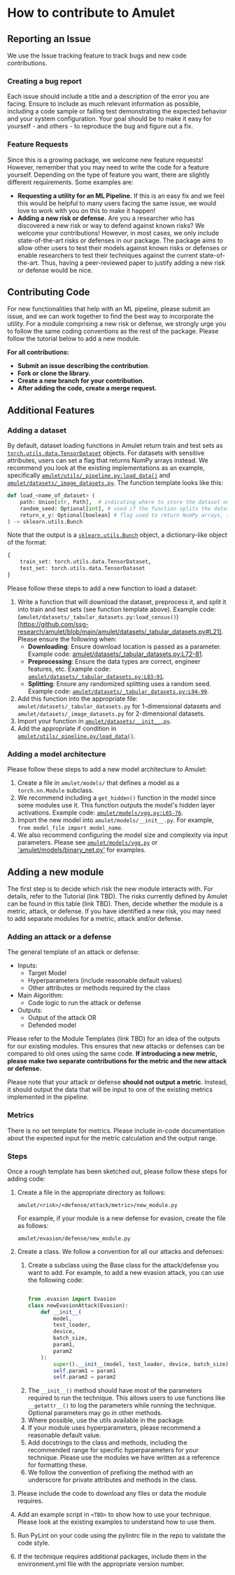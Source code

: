 # How to contribute to Amulet

## Reporting an Issue
We use the Issue tracking feature to track bugs and new code contributions. 

### Creating a bug report
Each issue should include a title and a description of the error you are facing. Ensure to include as much relevant information as possible, including a code sample or failing test demonstrating the expected behavior and your system configuration. Your goal should be to make it easy for yourself - and others - to reproduce the bug and figure out a fix. 

### Feature Requests
Since this is a growing package, we welcome new feature requests! However, remember that you may need to write the code for a feature yourself. Depending on the type of feature you want, there are slightly different requirements. Some examples are:
- **Requesting a utility for an ML Pipeline.**
If this is an easy fix and we feel this would be helpful to many users facing the same issue, we would love to work with you on this to make it happen! 
- **Adding a new risk or defense.** 
Are you a researcher who has discovered a new risk or way to defend against known risks? We welcome your contributions! However, in most cases, we only include state-of-the-art risks or defenses in our package. The package aims to allow other users to test their models against known risks or defenses or enable researchers to test their techniques against the current state-of-the-art. Thus, having a peer-reviewed paper to justify adding a new risk or defense would be nice.

## Contributing Code
For new functionalities that help with an ML pipeline, please submit an issue, and we can work together to find the best way to incorporate the utility. For a module comprising a new risk or defense, we strongly urge you to follow the same coding conventions as the rest of the package. Please follow the tutorial below to add a new module.

**For all contributions:**
- **Submit an issue describing the contribution**.
- **Fork or clone the library.**
- **Create a new branch for your contribution.**
- **After adding the code, create a merge request.**

## Additional Features

### Adding a dataset
By default, dataset loading functions in Amulet return train and test sets as [`torch.utils.data.TensorDataset`](https://pytorch.org/docs/stable/data.html#torch.utils.data.TensorDataset) objects. For datasets with sensitive attributes, users can set a flag that returns NumPy arrays instead. We recommend you look at the existing implementations as an example, specifically [`amulet/utils/_pipeline.py:load_data()`](https://github.com/ssg-research/amulet/blob/main/amulet/utils/_pipeline.py#L16) and [`amulet/datasets/_image_datasets.py`](https://github.com/ssg-research/amulet/blob/main/amulet/datasets/_image_datasets.py). The function template looks like this:

```python
def load_<name_of_dataset> (
	path: Union[str, Path],  # indicating where to store the dataset once downloaded,
	random_seed: Optional[int], # used if the function splits the dataset into train/test
	return_x_y: Optional[boolean] # flag used to return NumPy arrays, if applicable
) -> sklearn.utils.Bunch  
```
Note that the output is a [`sklearn.utils.Bunch`](https://scikit-learn.org/stable/modules/generated/sklearn.utils.Bunch.html) object, a dictionary-like object of the format:
```python
{
	train_set: torch.utils.data.TensorDataset,
	test_set: torch.utils.data.TensorDataset
}
```
Please follow these steps to add a new function to load a dataset:
1. Write a function that will download the dataset, preprocess it, and split it into train and test sets (see function template above). Example code: (`amulet/datasets/_tabular_datasets.py:load_census()`)[https://github.com/ssg-research/amulet/blob/main/amulet/datasets/_tabular_datasets.py#L21]. Please ensure the following when:
    * **Downloading**: Ensure download location is passed as a parameter. Example code: [amulet/datasets/_tabular_datasets.py:L72-81](https://github.com/ssg-research/amulet/blob/main/amulet/datasets/_tabular_datasets.py#L72-L81).
    * **Preprocessing**: Ensure the data types are correct, engineer features, etc. Example code: [`amulet/datasets/_tabular_datasets.py:L83-91`](https://github.com/ssg-research/amulet/blob/main/amulet/datasets/_tabular_datasets.py#L83-L91).
    * **Splitting**: Ensure any randomized splitting uses a random seed. Example code: [`amulet/datasets/_tabular_datasets.py:L94-99`](https://github.com/ssg-research/amulet/blob/main/amulet/datasets/_tabular_datasets.py#L94-L99).
2. Add this function into the appropriate file: `amulet/datasets/_tabular_datasets.py` for 1-dimensional datasets and `amulet/datasets/_image_datasets.py` for 2-dimensional datasets.
3. Import your function in [`amulet/datasets/__init__.py`](https://github.com/ssg-research/amulet/blob/main/amulet/datasets/__init__.py).
4. Add the appropriate if condition in [`amulet/utils/_pipeline.py/load_data()`](https://github.com/ssg-research/amulet/blob/main/amulet/utils/_pipeline.py).

### Adding a model architecture
Please follow these steps to add a new model architecture to Amulet:
1. Create a file in `amulet/models/` that defines a model as a `torch.nn.Module` subclass.
2. We recommend including a `get_hidden()` function in the model since some modules use it. This function outputs the model's hidden layer activations. Example code: [`amulet/models/vgg.py:L65-76`](https://github.com/ssg-research/amulet/blob/main/amulet/models/vgg.py#L65-L76).
3. Import the new model into `amulet/models/__init__.py`. For example, `from model_file import model_name`.
4. We also recommend configuring the model size and complexity via input parameters. Please see [`amulet/models/vgg.py`](https://github.com/ssg-research/amulet/blob/main/amulet/models/vgg.py) or ['amulet/models/binary_net.py'](https://github.com/ssg-research/amulet/blob/main/amulet/models/binary_net.py) for examples.

## Adding a new module
The first step is to decide which risk the new module interacts with. For details, refer to the Tutorial (link TBD). The risks currently defined by Amulet can be found in this table (link TBD). Then, decide whether the module is a metric, attack, or defense. If you have identified a new risk, you may need to add separate modules for a metric, attack and/or defense.

### Adding an attack or a defense
The general template of an attack or defense:
- Inputs:
    - Target Model
    - Hyperparameters (include reasonable default values)
    - Other attributes or methods required by the class
- Main Algorithm:
    - Code logic to run the attack or defense
- Outputs:
    - Output of the attack OR
    - Defended model

Please refer to the Module Templates (link TBD) for an idea of the outputs for our existing modules. This ensures that new attacks or defenses can be compared to old ones using the same code. **If introducing a new metric, please make two separate contributions for the metric and the new attack or defense.**

Please note that your attack or defense **should not output a metric**. Instead, it should output the data that will be input to one of the existing metrics implemented in the pipeline.  

### Metrics
There is no set template for metrics. Please include in-code documentation about the expected input for the metric calculation and the output range. 

### Steps
Once a rough template has been sketched out, please follow these steps for adding code:
1. Create a file in the appropriate directory as follows:
    
    `amulet/<risk>/<defense/attack/metric>/new_module.py`

    For example, if your module is a new defense for evasion, create the file as follows:

    `amulet/evasion/defense/new_module.py`
2. Create a class. We follow a convention for all our attacks and defenses:
    1. Create a subclass using the Base class for the attack/defense you want to add. For example, to add a new evasion attack, you can use the following code:
        ```python

        from .evasion import Evasion
        class newEvasionAttack(Evasion):
            def __init__(
                model, 
                test_loader, 
                device,
                batch_size,
                param1, 
                param2
            ):
                super().__init__(model, test_loader, device, batch_size)
                self.param1 = param1
                self.param2 = param2
        ```
    2. The `__init__()` method should have most of the parameters required to run the technique. This allows users to use functions like `__getattr__()` to log the parameters while running the technique. Optional parameters may go in other methods.
    3. Where possible, use the utils available in the package.
    4. If your module uses hyperparameters, please recommend a reasonable default value.
    5. Add docstrings to the class and methods, including the recommended range for specific hyperparameters for your technique. Please use the modules we have written as a reference for formatting these.
    6. We follow the convention of prefixing the method with an underscore for private attributes and methods in the class.
3. Please include the code to download any files or data the module requires.
4. Add an example script in `<TBD>` to show how to use your technique. Please look at the existing examples to understand how to use them.
5. Run PyLint on your code using the pylintrc file in the repo to validate the code style.
6. If the technique requires additional packages, include them in the environment.yml file with the appropriate version number.
